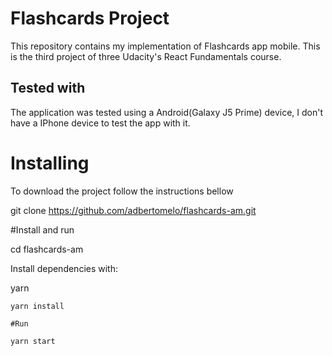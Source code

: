 # Flashcards Project

This repository contains my implementation of Flashcards app mobile. This is the third project of three  Udacity's React Fundamentals course.

## Tested with

The application was tested using a Android(Galaxy J5 Prime) device, I don't have a IPhone device to test the app with it.

# Installing

To download the project follow the instructions bellow

git clone https://github.com/adbertomelo/flashcards-am.git

#Install and run

cd flashcards-am

Install dependencies with:
 
yarn
```
yarn install

#Run

yarn start